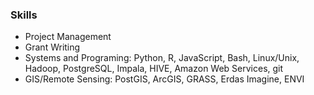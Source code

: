 ---
---

### Skills

* Project Management
* Grant Writing
* Systems and Programing: Python, R, JavaScript, Bash, Linux/Unix, Hadoop, PostgreSQL, Impala, HIVE, Amazon Web Services, git
* GIS/Remote Sensing: PostGIS, ArcGIS, GRASS, Erdas Imagine, ENVI
